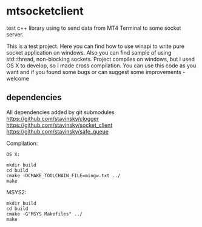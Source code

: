 # mtsocketclient
test c++ library using to send data from MT4 Terminal to some socket server. 

This is a test project. Here you can find how to use winapi to write pure socket application on windows. 
Also you can find sample of using std::thread, non-blocking sockets. 
Project compiles on windows, but I used OS X to develop, so I made cross compilation. 
You can use this code as you want and if you found some bugs or can suggest some improvements - welcome

## dependencies
All dependencies added by git submodules
https://github.com/stavinsky/clogger
https://github.com/stavinsky/socket_client
https://github.com/stavinsky/safe_queue




Compilation:

```
OS X:

mkdir build
cd build
cmake -DCMAKE_TOOLCHAIN_FILE=mingw.txt ../
make
```

MSYS2:

```
mkdir build
cd build
cmake -G"MSYS Makefiles" ../
make
```


